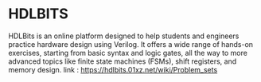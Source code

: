 # HDLBITS
HDLBits is an online platform designed to help students and engineers practice hardware design using Verilog. It offers a wide range of hands-on exercises, starting from basic syntax and logic gates, all the way to more advanced topics like finite state machines (FSMs), shift registers, and memory design.
link : https://hdlbits.01xz.net/wiki/Problem_sets
